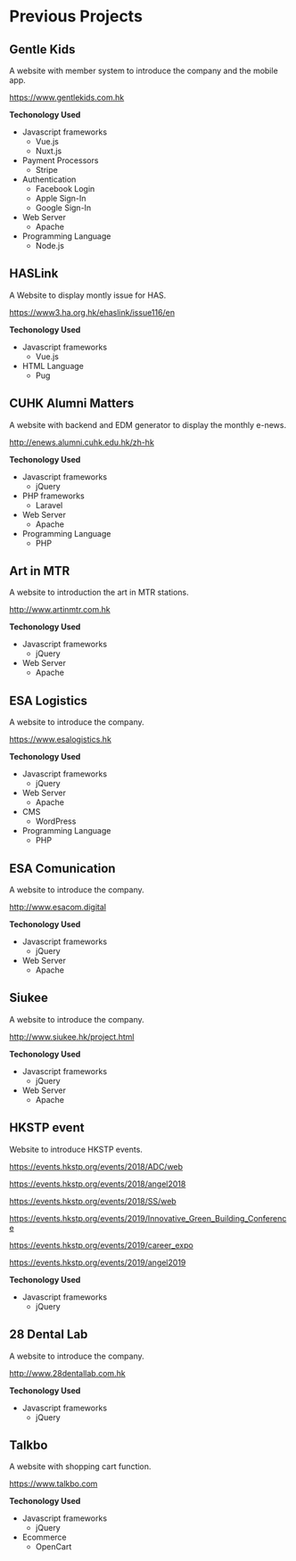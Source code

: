 # Previous Projects

## Gentle Kids

A website with member system to introduce the company and the mobile app.

https://www.gentlekids.com.hk

**Techonology Used**
- Javascript frameworks
  - Vue.js
  - Nuxt.js
- Payment Processors
  - Stripe
- Authentication
  - Facebook Login
  - Apple Sign-In
  - Google Sign-In
- Web Server
  - Apache
- Programming Language
  - Node.js

## HASLink

A Website to display montly issue for HAS.

https://www3.ha.org.hk/ehaslink/issue116/en

**Techonology Used**
- Javascript frameworks
  - Vue.js
- HTML Language
  - Pug

## CUHK Alumni Matters

A website with backend and EDM generator to display the monthly e-news.

http://enews.alumni.cuhk.edu.hk/zh-hk

**Techonology Used**
- Javascript frameworks
  - jQuery
- PHP frameworks
  - Laravel
- Web Server
  - Apache
- Programming Language
  - PHP

## Art in MTR

A website to introduction the art in MTR stations.

http://www.artinmtr.com.hk

**Techonology Used**
- Javascript frameworks
  - jQuery
- Web Server
  - Apache

## ESA Logistics

A website to introduce the company.

https://www.esalogistics.hk

**Techonology Used**
- Javascript frameworks
  - jQuery
- Web Server
  - Apache
- CMS
  - WordPress
- Programming Language
  - PHP

## ESA Comunication

A website to introduce the company.

http://www.esacom.digital

**Techonology Used**
- Javascript frameworks
  - jQuery
- Web Server
  - Apache

## Siukee

A website to introduce the company.

http://www.siukee.hk/project.html

**Techonology Used**
- Javascript frameworks
  - jQuery
- Web Server
  - Apache

## HKSTP event

Website to introduce HKSTP events.

https://events.hkstp.org/events/2018/ADC/web

https://events.hkstp.org/events/2018/angel2018

https://events.hkstp.org/events/2018/SS/web

https://events.hkstp.org/events/2019/Innovative_Green_Building_Conference

https://events.hkstp.org/events/2019/career_expo

https://events.hkstp.org/events/2019/angel2019

**Techonology Used**
- Javascript frameworks
  - jQuery

## 28 Dental Lab

A website to introduce the company.

http://www.28dentallab.com.hk

**Techonology Used**
- Javascript frameworks
  - jQuery

## Talkbo

A website with shopping cart function.

https://www.talkbo.com

**Techonology Used**
- Javascript frameworks
  - jQuery
- Ecommerce
  - OpenCart
